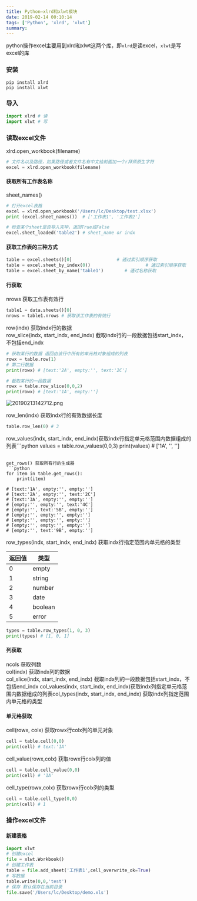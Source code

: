 ```yaml
---
title: Python—xlrd和xlwt模块
date: 2019-02-14 00:10:14
tags: ['Python', 'xlrd', 'xlwt']
summary:
---
```

python操作excel主要用到xlrd和xlwt这两个库，即`xlrd`是读excel，`xlwt`是写excel的库

### 安装
```
pip install xlrd
pip install xlwt
```

### 导入
```python
import xlrd # 读
import xlwt # 写
```

### 读取excel文件
xlrd.open_workbook(filename)
```python
# 文件名以及路径，如果路径或者文件名有中文给前面加一个r拜师原生字符
excel = xlrd.open_workbook(filename)
```

#### 获取所有工作表名称
sheet_names()
```python
# 打开excel表格
excel = xlrd.open_workbook('/Users/lc/Desktop/test.xlsx')
print (excel.sheet_names())  # ['工作表1', '工作表2']

# 检查某个sheet是否导入完毕，返回True或False
excel.sheet_loaded('table2') # sheet_name or indx
```

#### 获取工作表的三种方式
```python
table = excel.sheets()[0]                 # 通过索引顺序获取
table = excel.sheet_by_index(0))					 # 通过索引顺序获取
table = excel.sheet_by_name('table1')		 # 通过名称获取
```

#### 行获取
nrows 获取工作表有效行
```python
table1 = data.sheets()[0]
nrows = table1.nrows # 获取该工作表的有效行
```

row(indx) 获取indx行的数据<br />row_slice(indx, start_indx, end_indx) 截取indx行的一段数据包括start_indx，不包括end_indx
```python
# 获取某行的数据 返回由该行中所有的单元格对象组成的列表
rowx = table.row(1)
# 第二行数据
print(rowx) # [text:'2A', empty:'', text:'2C']

# 截取某行的一段数据
rowx = table.row_slice(0,0,2)
print(rowx) # [text:'1A', empty:'']
```
![20190213142712.png](https://cdn.nlark.com/yuque/0/2019/png/115449/1550039245681-75a081a9-9686-488a-8b78-ad2bc5b4ada8.png#align=left&display=inline&height=185&linkTarget=_blank&name=20190213142712.png&originHeight=185&originWidth=252&size=17598&width=252)

row_len(indx) 获取indx行的有效数据长度
```python
table.row_len(0) # 3
```

row_values(indx, start_indx, end_indx)获取indx行指定单元格范围内数据组成的列表```python
values = table.row_values(0,0,3)
print(values) # ['1A', '', '']
```

get_rows() 获取所有行的生成器
```python
for item in table.get_rows():
    print(item)

# [text:'1A', empty:'', empty:'']
# [text:'2A', empty:'', text:'2C']
# [text:'3A', empty:'', empty:'']
# [empty:'', empty:'', text:'4C']
# [empty:'', text:'5B', empty:'']
# [empty:'', empty:'', empty:'']
# [empty:'', empty:'', empty:'']
# [empty:'', empty:'', empty:'']
# [empty:'', text:'9B', empty:'']
```

row_types(indx, start_indx, end_indx) 获取indx行指定范围内单元格的类型

| 返回值 | 类型 |
| --- | --- |
| 0 | empty |
| 1 | string |
| 2 | number |
| 3 | date |
| 4 | boolean |
| 5 | error |


```python
types = table.row_types(1, 0, 3)
print(types) # [1, 0, 1]
```

#### 列获取
ncols 获取列数<br />col(indx) 获取indx列的数据<br />col_slice(indx, start_indx, end_indx) 截取indx列的一段数据包括start_indx，不包括end_indx
col_values(indx, start_indx, end_indx)获取indx列指定单元格范围内数据组成的列表col_types(indx, start_indx, end_indx) 获取indx列指定范围内单元格的类型
#### 单元格获取
cell(rowx, colx) 获取rowx行colx列的单元对象
```python
cell = table.cell(0,0)
print(cell) # text:'1A'
```

cell_value(rowx,colx) 获取rowx行colx列的值
```python
cell = table.cell_value(0,0)
print(cell) # '1A'
```

cell_type(rowx,colx) 获取rowx行colx列的类型
```python
cell = table.cell_type(0,0)
print(cell) # 1
```

### 操作excel文件
#### 新建表格
```python
import xlwt
# 创建excel
file = xlwt.Workbook()
# 创建工作表
table = file.add_sheet('工作表1',cell_overwrite_ok=True)
# 写数据
table.write(0,0,'test')
# 保存 默认保存在当前目录
file.save('/Users/lc/Desktop/demo.xls')
```